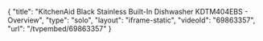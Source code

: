 {
    "title": "KitchenAid Black Stainless Built-In Dishwasher KDTM404EBS - Overview",
    "type": "solo",
    "layout": "iframe-static",
    "videoId": "69863357",
    "url": "\/tvpembed\/69863357"
}
